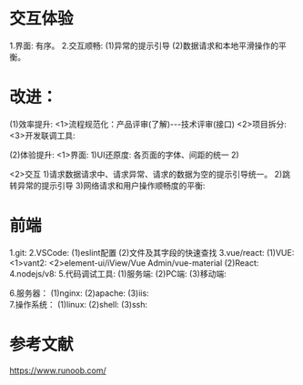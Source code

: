 # 交互体验
1.界面: 有序。
2.交互顺畅:
  (1)异常的提示引导
  (2)数据请求和本地平滑操作的平衡。

# 改进：
(1)效率提升:
  <1>流程规范化：产品评审(了解)---技术评审(接口)
  <2>项目拆分:
  <3>开发联调工具:

(2)体验提升: 
  <1>界面:
  1)UI还原度: 各页面的字体、间距的统一
  2)
  
  <2>交互
  1)请求数据请求中、请求异常、请求的数据为空的提示引导统一。
  2)跳转异常的提示引导
  3)网络请求和用户操作顺畅度的平衡:

  # 前端
  1.git:
  2.VSCode:
    (1)eslint配置
    (2)文件及其字段的快速查找
  3.vue/react:
    (1)VUE:
      <1>vant2: 
      <2>element-ui/iView/Vue Admin/vue-material
    (2)React:
  4.nodejs/v8:
  5.代码调试工具:
    (1)服务端:
    (2)PC端:
    (3)移动端:

  6.服务器：
    (1)nginx:
    (2)apache:
    (3)iis:  
  7.操作系统：
    (1)linux:
    (2)shell:
    (3)ssh:

  # 参考文献
  https://www.runoob.com/




